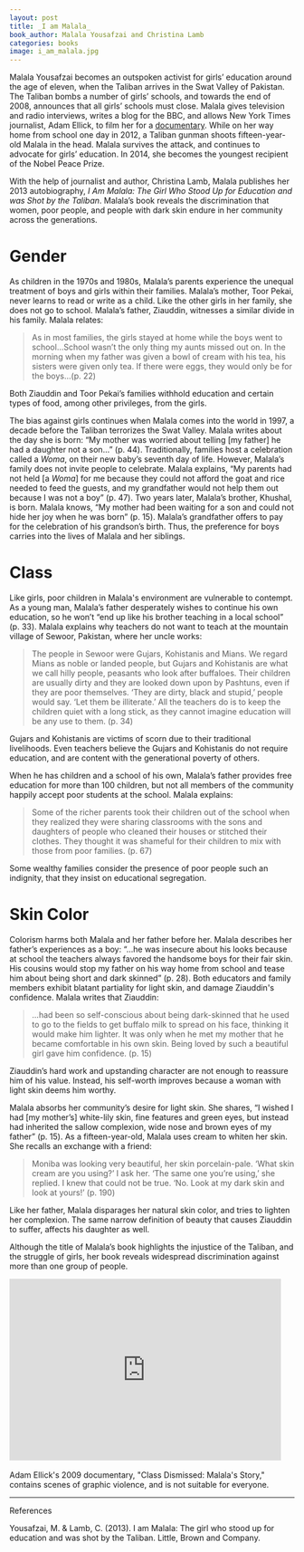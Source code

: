 ```yaml
---
layout: post
title: _I am Malala_
book_author: Malala Yousafzai and Christina Lamb
categories: books
image: i_am_malala.jpg
---
```


Malala Yousafzai becomes an outspoken activist for girls’ education around the age of eleven, when the Taliban arrives in the Swat Valley of Pakistan. The Taliban bombs a number of girls’ schools, and towards the end of 2008, announces that all girls’ schools must close. Malala gives television and radio interviews, writes a blog for the BBC, and allows New York Times journalist, Adam Ellick, to film her for a [documentary](#video). While on her way home from school one day in 2012, a Taliban gunman shoots fifteen-year-old Malala in the head. Malala survives the attack, and continues to advocate for girls’ education. In 2014, she becomes the youngest recipient of the Nobel Peace Prize.

With the help of journalist and author, Christina Lamb, Malala publishes her 2013 autobiography, _I Am Malala: The Girl Who Stood Up for Education and was Shot by the Taliban_. Malala’s book reveals the discrimination that women, poor people, and people with dark skin endure in her community across the generations. 

# Gender

As children in the 1970s and 1980s, Malala’s parents experience the unequal treatment of boys and girls within their families. Malala’s mother, Toor Pekai, never learns to read or write as a child. Like the other girls in her family, she does not go to school. Malala’s father, Ziauddin, witnesses a similar divide in his family. Malala relates:


> As in most families, the girls stayed at home while the boys went to school...School wasn’t the only thing my aunts missed out on. In the morning when my father was given a bowl of cream with his tea, his sisters were given only tea. If there were eggs, they would only be for the boys…(p. 22)

Both Ziauddin and Toor Pekai’s families withhold education and certain types of food, among other privileges, from the girls.

The bias against girls continues when Malala comes into the world in 1997, a decade before the Taliban terrorizes the Swat Valley. Malala writes about the day she is born: “My mother was worried about telling [my father] he had a daughter not a son...” (p. 44). Traditionally, families host a celebration called a _Woma_, on their new baby’s seventh day of life. However, Malala’s family does not invite people to celebrate. Malala explains, “My parents had not held [a _Woma_] for me because they could not afford the goat and rice needed to feed the guests, and my grandfather would not help them out because I was not a boy” (p. 47). Two years later, Malala’s brother, Khushal, is born. Malala knows, “My mother had been waiting for a son and could not hide her joy when he was born” (p. 15). Malala’s grandfather offers to pay for the celebration of his grandson’s birth. Thus, the preference for boys carries into the lives of Malala and her siblings.

# Class

Like girls, poor children in Malala's environment are vulnerable to contempt. As a young man, Malala’s father desperately wishes to continue his own education, so he won’t  “end up like his brother teaching in a local school” (p. 33). Malala explains why teachers do not want to teach at the mountain village of Sewoor, Pakistan, where her uncle works:

> The people in Sewoor were Gujars, Kohistanis and Mians. We regard Mians as noble or landed people, but Gujars and Kohistanis are what we call hilly people, peasants who look after buffaloes. Their children are usually dirty and they are looked down upon by Pashtuns, even if they are poor themselves. ‘They are dirty, black and stupid,’ people would say. ‘Let them be illiterate.’ All the teachers do is to keep the children quiet with a long stick, as they cannot imagine education will be any use to them. (p. 34)

Gujars and Kohistanis are victims of scorn due to their traditional livelihoods. Even teachers believe the Gujars and Kohistanis do not require education, and are content with the generational poverty of others.

When he has children and a school of his own, Malala’s father provides free education for more than 100 children, but not all members of the community happily accept poor students at the school. Malala explains:

> Some of the richer parents took their children out of the school when they realized they were sharing classrooms with the sons and daughters of people who cleaned their houses or stitched their clothes. They thought it was shameful for their children to mix with those from poor families. (p. 67)

Some wealthy families consider the presence of poor people such an indignity, that they insist on educational segregation.

# Skin Color

Colorism harms both Malala and her father before her. Malala describes her father’s experiences as a boy: “...he was insecure about his looks because at school the teachers always favored the handsome boys for their fair skin. His cousins would stop my father on his way home from school and tease him about being short and dark skinned” (p. 28). Both educators and family members exhibit blatant partiality for light skin, and damage Ziauddin's confidence. Malala writes that Ziauddin:

> ...had been so self-conscious about being dark-skinned that he used to go to the fields to get buffalo milk to spread on his face, thinking it would make him lighter. It was only when he met my mother that he became comfortable in his own skin. Being loved by such a beautiful girl gave him confidence. (p. 15)

Ziauddin’s hard work and upstanding character are not enough to reassure him of his value. Instead, his self-worth improves because a woman with light skin deems him worthy.

Malala absorbs her community’s desire for light skin. She shares, “I wished I had [my mother’s] white-lily skin, fine features and green eyes, but instead had inherited the sallow complexion, wide nose and brown eyes of my father” (p. 15). As a fifteen-year-old, Malala uses cream to whiten her skin. She recalls an exchange with a friend:


> Moniba was looking very beautiful, her skin porcelain-pale. ‘What skin cream are you using?’ I ask her. ‘The same one you’re using,’ she replied. I knew that could not be true. ‘No. Look at my dark skin and look at yours!’ (p. 190)

Like her father, Malala disparages her natural skin color, and tries to lighten her complexion. The same narrow definition of beauty that causes Ziauddin to suffer, affects his daughter as well.

Although the title of Malala’s book highlights the injustice of the Taliban, and the struggle of girls, her book reveals widespread discrimination against more than one group of people.

<div class="resp-container" id="video">
  <iframe class="resp-iframe" title="New York Times Video - Embed Player" width="480" height="321" frameborder="0" scrolling="no" allowfullscreen="true" marginheight="0" marginwidth="0" id="nyt_video_player" src="https://www.nytimes.com/video/players/offsite/index.html?videoId=100000001835296"></iframe>
</div>

<br>
Adam Ellick's 2009 documentary, "Class Dismissed: Malala's Story," contains scenes of graphic violence, and is not suitable for everyone.

---
References

Yousafzai, M. & Lamb, C. (2013). I am Malala: The girl who stood up for education and was shot by the Taliban. Little, Brown and Company.
